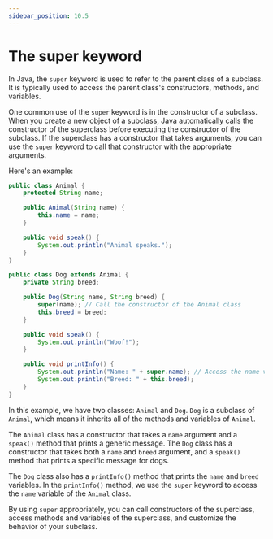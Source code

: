 ```yaml
---
sidebar_position: 10.5
---
```


# The super keyword

In Java, the `super` keyword is used to refer to the parent class of a subclass. It is typically used to access the parent class's constructors, methods, and variables.

One common use of the `super` keyword is in the constructor of a subclass. When you create a new object of a subclass, Java automatically calls the constructor of the superclass before executing the constructor of the subclass. If the superclass has a constructor that takes arguments, you can use the `super` keyword to call that constructor with the appropriate arguments.

Here's an example:

```java
public class Animal {
    protected String name;

    public Animal(String name) {
        this.name = name;
    }

    public void speak() {
        System.out.println("Animal speaks.");
    }
}

public class Dog extends Animal {
    private String breed;

    public Dog(String name, String breed) {
        super(name); // Call the constructor of the Animal class
        this.breed = breed;
    }

    public void speak() {
        System.out.println("Woof!");
    }

    public void printInfo() {
        System.out.println("Name: " + super.name); // Access the name variable of the Animal class
        System.out.println("Breed: " + this.breed);
    }
}
```

In this example, we have two classes: `Animal` and `Dog`. `Dog` is a subclass of `Animal`, which means it inherits all of the methods and variables of `Animal`.

The `Animal` class has a constructor that takes a `name` argument and a `speak()` method that prints a generic message. The `Dog` class has a constructor that takes both a `name` and `breed` argument, and a `speak()` method that prints a specific message for dogs.

The `Dog` class also has a `printInfo()` method that prints the `name` and `breed` variables. In the `printInfo()` method, we use the `super` keyword to access the `name` variable of the `Animal` class.

By using `super` appropriately, you can call constructors of the superclass, access methods and variables of the superclass, and customize the behavior of your subclass.
